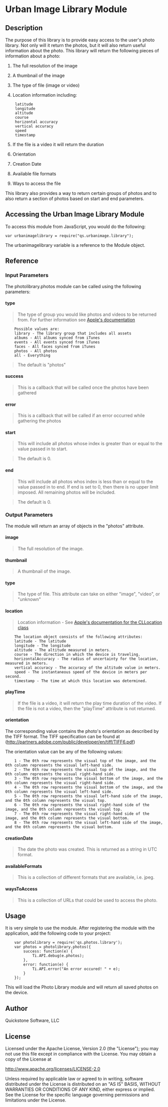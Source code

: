 # Urban Image Library Module

## Description

The purpose of this library is to provide easy access to the user's photo library.
Not only will it return the photos, but it will also return useful information about 
the photo.  This library will return the following pieces of information about a photo:

1. The full resolution of the image
2. A thumbnail of the image
3. The type of file (image or video)
4. Location information including:

		latitude
		longitude
		altitude
		course
		horizontal accuracy
		vertical accuracy
		speed
		timestamp
	
5. If the file is a video it will return the duration
6. Orientation
7. Creation Date
8. Available file formats
9. Ways to access the file

This library also provides a way to return certain groups of photos and to also return a 
section of photos based on start and end parameters. 


## Accessing the Urban Image Library Module

To access this module from JavaScript, you would do the following:

	var urbanimagelibrary = require("qs.urbanimage.library");

The urbanimagelibrary variable is a reference to the Module object.	

## Reference

### Input Parameters

The photolibrary.photos module can be called using the following parameters:

#### type
> The type of group you would like photos and videos to be returned from.  For further
> information see [Apple's documentation](http://developer.apple.com/library/IOs/#documentation/AssetsLibrary/Reference/ALAssetsLibrary_Class/Reference/Reference.html#//apple_ref/doc/uid/TP40009722) 

		Possible values are:
		library - The library group that includes all assets
		albums - All albums synced from iTunes
		events - All events synced from iTunes
		faces - All faces synced from iTunes
		photos - All photos
		all - Everything

> The default is "photos"

#### success

> This is a callback that will be called once the photos have been gathered

#### error

> This is a callback that will be called if an error occurred while gathering the photos

#### start

> This will include all photos whose index is greater than or equal to the value passed 
> in to start.

> The default is 0.

#### end

> This will include all photos whos index is less than or equal to the value passed in to
> end.  If end is set to 0, then there is no upper limit imposed.  All remaining photos
> will be included.

> The default is 0.

### Output Parameters

The module will return an array of objects in the "photos" attribute.

#### image

> The full resolution of the image.

#### thumbnail

> A thumbnail of the image.

#### type

> The type of file.  This attribute can take on either "image", "video", or "unknown"

#### location 

> Location information - See [Apple's documentation for the CLLocation class](http://developer.apple.com/library/IOs/#documentation/CoreLocation/Reference/CLLocation_Class/CLLocation/CLLocation.html#//apple_ref/occ/cl/CLLocation) 

		The location object consists of the following attributes:
		latitude - The latitude
		longitude - The longitude
		altitude - The altitude measured in meters.
		course - The direction in which the device is traveling.
		horizontalAccuracy - The radius of uncertainty for the location, measured in meters.
		vertical accuracy - The accuracy of the altitude value in meters.
		speed - The instantaneous speed of the device in meters per second.
		timestamp - The time at which this location was determined.

#### playTime 

> If the file is a video, it will return the play time duration of the video.  If the file is not a video, then the "playTime" attribute is not returned.

#### orientation

The corresponding value contains the photo's orientation as described by the TIFF format.
The TIFF specification can be found at (http://partners.adobe.com/public/developer/en/tiff/TIFF6.pdf)

The orientation value can be any of the following values:

		1 - The 0th row represents the visual top of the image, and the 0th column represents the visual left-hand side.
		2 - The 0th row represents the visual top of the image, and the 0th column represents the visual right-hand side.
		3 - The 0th row represents the visual bottom of the image, and the 0th column represents the visual right-hand side.
		4 - The 0th row represents the visual bottom of the image, and the 0th column represents the visual left-hand side.
		5 - The 0th row represents the visual left-hand side of the image, and the 0th column represents the visual top.
		6 - The 0th row represents the visual right-hand side of the image, and the 0th column represents the visual top.
		7 - The 0th row represents the visual right-hand side of the image, and the 0th column represents the visual bottom.
		8 - The 0th row represents the visual left-hand side of the image, and the 0th column represents the visual bottom.

#### creationDate

> The date the photo was created.  This is returned as a string in UTC format.

#### availableFormats 

> This is a collection of different formats that are available, i.e. jpeg.

#### waysToAccess

> This is a collection of URLs that could be used to access the photo.


## Usage

It is very simple to use the module.  After registering the module with the application, add
the following code to your project:

		var photolibrary = require('qs.photos.library');
		var photos = photolibrary.photos({
			success: function(e) {
				Ti.API.debug(e.photos);
			},
			error: function(e) {
				Ti.API.error("An error occured! " + e);
			}
		});

This will load the Photo Library module and will return all saved photos on the device.

## Author

Quickstone Software, LLC 

## License

Licensed under the Apache License, Version 2.0 (the "License");
you may not use this file except in compliance with the License.
You may obtain a copy of the License at
 
http://www.apache.org/licenses/LICENSE-2.0
 
Unless required by applicable law or agreed to in writing, software
distributed under the License is distributed on an "AS IS" BASIS,
WITHOUT WARRANTIES OR CONDITIONS OF ANY KIND, either express or implied.
See the License for the specific language governing permissions and
limitations under the License.

